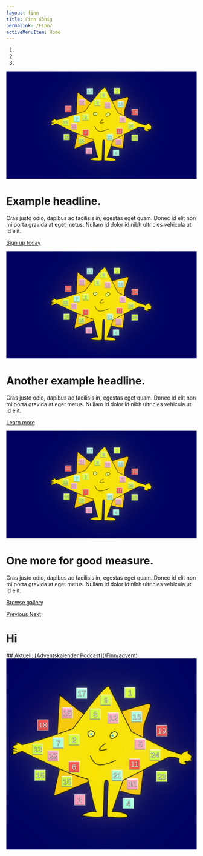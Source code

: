 ```yaml
---
layout: finn
title: Finn König
permalink: /Finn/
activeMenuItem: Home
---
```


<div id="myCarousel" class="containerFull carousel slide" data-ride="carousel">
        <ol class="carousel-indicators">
          <li data-target="#myCarousel" data-slide-to="0" class=""></li>
          <li data-target="#myCarousel" data-slide-to="1" class="active"></li>
          <li data-target="#myCarousel" data-slide-to="2" class=""></li>
        </ol>
        <div class="carousel-inner">
          <div class="carousel-item">
            <img class="d-block w-100" src="/src/img/adventstern.jpg" alt="First slide">
            <div class="container">
              <div class="carousel-caption text-left">
                <h1>Example headline.</h1>
                <p>Cras justo odio, dapibus ac facilisis in, egestas eget quam. Donec id elit non mi porta gravida at eget metus. Nullam id dolor id nibh ultricies vehicula ut id elit.</p>
                <p><a class="btn btn-lg btn-primary" href="#" role="button">Sign up today</a></p>
              </div>
            </div>
          </div>
          <div class="carousel-item active">
            <img class="d-block w-100" src="/src/img/adventstern.jpg" alt="Second slide">
            <div class="container">
              <div class="carousel-caption">
                <h1>Another example headline.</h1>
                <p>Cras justo odio, dapibus ac facilisis in, egestas eget quam. Donec id elit non mi porta gravida at eget metus. Nullam id dolor id nibh ultricies vehicula ut id elit.</p>
                <p><a class="btn btn-lg btn-primary" href="#" role="button">Learn more</a></p>
              </div>
            </div>
          </div>
          <div class="carousel-item">
            <img class="d-block w-100" src="/src/img/adventstern.jpg" alt="Third slide">
            <div class="container">
              <div class="carousel-caption text-right">
                <h1>One more for good measure.</h1>
                <p>Cras justo odio, dapibus ac facilisis in, egestas eget quam. Donec id elit non mi porta gravida at eget metus. Nullam id dolor id nibh ultricies vehicula ut id elit.</p>
                <p><a class="btn btn-lg btn-primary" href="#" role="button">Browse gallery</a></p>
              </div>
            </div>
          </div>
        </div>
        <a class="carousel-control-prev" href="#myCarousel" role="button" data-slide="prev">
          <span class="carousel-control-prev-icon" aria-hidden="true"></span>
          <span class="sr-only">Previous</span>
        </a>
        <a class="carousel-control-next" href="#myCarousel" role="button" data-slide="next">
          <span class="carousel-control-next-icon" aria-hidden="true"></span>
          <span class="sr-only">Next</span>
        </a>
      </div>


# Hi

<div class="containerFull green center">
<div class="text-center"  markdown="1">
##  Aktuell: [Adventskalender Podcast](/Finn/advent)
  <img src="/src/img/stern_klein.jpg" class="rounded-circle">
</div>
</div>



<br><br>
